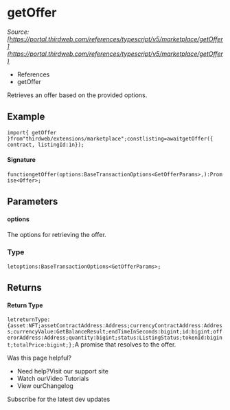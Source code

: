 # getOffer

*Source: [https://portal.thirdweb.com/references/typescript/v5/marketplace/getOffer](https://portal.thirdweb.com/references/typescript/v5/marketplace/getOffer)*

* References
* getOffer

Retrieves an offer based on the provided options.

## Example

`import{ getOffer }from"thirdweb/extensions/marketplace";constlisting=awaitgetOffer({ contract, listingId:1n});`
#### Signature

`functiongetOffer(options:BaseTransactionOptions<GetOfferParams>,):Promise<Offer>;`
## Parameters

#### options

The options for retrieving the offer.

### Type

`letoptions:BaseTransactionOptions<GetOfferParams>;`
## Returns

#### Return Type

`letreturnType:{asset:NFT;assetContractAddress:Address;currencyContractAddress:Address;currencyValue:GetBalanceResult;endTimeInSeconds:bigint;id:bigint;offerorAddress:Address;quantity:bigint;status:ListingStatus;tokenId:bigint;totalPrice:bigint;};`A promise that resolves to the offer.

Was this page helpful?

* Need help?Visit our support site
* Watch ourVideo Tutorials
* View ourChangelog

Subscribe for the latest dev updates

